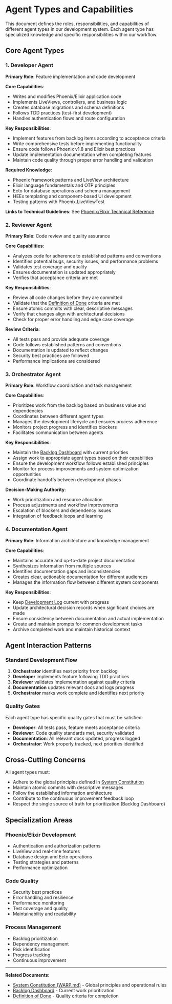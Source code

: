 # Agent Types and Capabilities

This document defines the roles, responsibilities, and capabilities of different agent types in our development system. Each agent type has specialized knowledge and specific responsibilities within our workflow.

## Core Agent Types

### 1. Developer Agent
**Primary Role**: Feature implementation and code development

**Core Capabilities**:
- Writes and modifies Phoenix/Elixir application code
- Implements LiveViews, controllers, and business logic
- Creates database migrations and schema definitions
- Follows TDD practices (test-first development)
- Handles authentication flows and route configuration

**Key Responsibilities**:
- Implement features from backlog items according to acceptance criteria
- Write comprehensive tests before implementing functionality
- Ensure code follows Phoenix v1.8 and Elixir best practices
- Update implementation documentation when completing features
- Maintain code quality through proper error handling and validation

**Required Knowledge**:
- Phoenix framework patterns and LiveView architecture
- Elixir language fundamentals and OTP principles
- Ecto for database operations and schema management
- HEEx templating and component-based UI development
- Testing patterns with Phoenix.LiveViewTest

**Links to Technical Guidelines**: See [Phoenix/Elixir Technical Reference](../documentation/phoenix_elixir_reference.md)

### 2. Reviewer Agent
**Primary Role**: Code review and quality assurance

**Core Capabilities**:
- Analyzes code for adherence to established patterns and conventions
- Identifies potential bugs, security issues, and performance problems
- Validates test coverage and quality
- Ensures documentation is updated appropriately
- Verifies that acceptance criteria are met

**Key Responsibilities**:
- Review all code changes before they are committed
- Validate that the [Definition of Done](../documentation/definition_of_done.md) criteria are met
- Ensure atomic commits with clear, descriptive messages
- Verify that changes align with architectural decisions
- Check for proper error handling and edge case coverage

**Review Criteria**:
- All tests pass and provide adequate coverage
- Code follows established patterns and conventions
- Documentation is updated to reflect changes
- Security best practices are followed
- Performance implications are considered

### 3. Orchestrator Agent
**Primary Role**: Workflow coordination and task management

**Core Capabilities**:
- Prioritizes work from the backlog based on business value and dependencies
- Coordinates between different agent types
- Manages the development lifecycle and ensures process adherence
- Monitors project progress and identifies blockers
- Facilitates communication between agents

**Key Responsibilities**:
- Maintain the [Backlog Dashboard](../backlog_dashboard.md) with current priorities
- Assign work to appropriate agent types based on their capabilities
- Ensure the development workflow follows established principles
- Monitor for process improvements and system optimization opportunities
- Coordinate handoffs between development phases

**Decision-Making Authority**:
- Work prioritization and resource allocation
- Process adjustments and workflow improvements
- Escalation of blockers and dependency issues
- Integration of feedback loops and learning

### 4. Documentation Agent
**Primary Role**: Information architecture and knowledge management

**Core Capabilities**:
- Maintains accurate and up-to-date project documentation
- Synthesizes information from multiple sources
- Identifies documentation gaps and inconsistencies
- Creates clear, actionable documentation for different audiences
- Manages the information flow between different system components

**Key Responsibilities**:
- Keep [Development Log](../documentation/development_log.md) current with progress
- Update architectural decision records when significant choices are made
- Ensure consistency between documentation and actual implementation
- Create and maintain prompts for common development tasks
- Archive completed work and maintain historical context

## Agent Interaction Patterns

### Standard Development Flow
1. **Orchestrator** identifies next priority from backlog
2. **Developer** implements feature following TDD practices
3. **Reviewer** validates implementation against quality criteria
4. **Documentation** updates relevant docs and logs progress
5. **Orchestrator** marks work complete and identifies next priority

### Quality Gates
Each agent type has specific quality gates that must be satisfied:

- **Developer**: All tests pass, feature meets acceptance criteria
- **Reviewer**: Code quality standards met, security validated
- **Documentation**: All relevant docs updated, progress logged
- **Orchestrator**: Work properly tracked, next priorities identified

## Cross-Cutting Concerns

All agent types must:
- Adhere to the global principles defined in [System Constitution](../WARP.md)
- Maintain atomic commits with descriptive messages
- Follow the established information architecture
- Contribute to the continuous improvement feedback loop
- Respect the single source of truth for prioritization (Backlog Dashboard)

## Specialization Areas

### Phoenix/Elixir Development
- Authentication and authorization patterns
- LiveView and real-time features
- Database design and Ecto operations
- Testing strategies and patterns
- Performance optimization

### Code Quality
- Security best practices
- Error handling and resilience
- Performance monitoring
- Test coverage and quality
- Maintainability and readability

### Process Management
- Backlog prioritization
- Dependency management
- Risk identification
- Progress tracking
- Continuous improvement

---

**Related Documents**:
- [System Constitution (WARP.md)](../WARP.md) - Global principles and operational rules
- [Backlog Dashboard](../backlog_dashboard.md) - Current work prioritization
- [Definition of Done](../documentation/definition_of_done.md) - Quality criteria for completion
